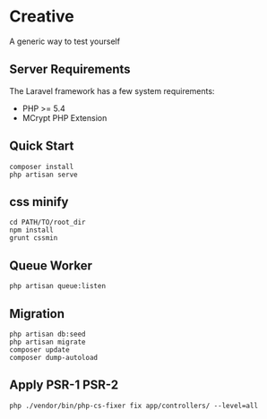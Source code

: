 Creative
========

A generic way to test yourself

## Server Requirements

The Laravel framework has a few system requirements:

* PHP >= 5.4
* MCrypt PHP Extension

## Quick Start

    composer install
    php artisan serve

## css minify

    cd PATH/TO/root_dir
    npm install
    grunt cssmin

## Queue Worker

    php artisan queue:listen

## Migration

    php artisan db:seed
    php artisan migrate
    composer update
    composer dump-autoload

## Apply PSR-1 PSR-2

    php ./vendor/bin/php-cs-fixer fix app/controllers/ --level=all
